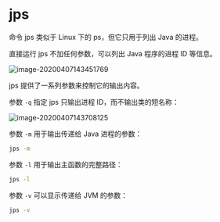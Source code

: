 # jps

命令 jps 类似于 Linux 下的 ps，但它只用于列出 Java 的进程。

直接运行 jps 不加任何参数，可以列出 Java 程序的进程 ID 等信息。

![image-20200407143451769](D:\superz\BigData-A-Question\JVM\工具\images\image-20200407143451769.png)

jps 提供了一系列参数来控制它的输出内容。

参数 `-q` 指定 jps 只输出进程 ID，而不输出类的短名称：

![image-20200407143708125](D:\superz\BigData-A-Question\JVM\工具\images\image-20200407143708125.png)

参数 `-m` 用于输出传递给 Java 进程的参数：

```sh
jps -m
```

参数 `-l` 用于输出主函数的完整路径：

```sh
jps -l
```

参数 `-v` 可以显示传递给 JVM 的参数：

```sh
jps -v
```

